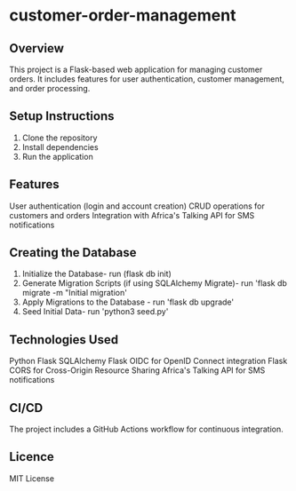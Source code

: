 # customer-order-management

## Overview
This project is a Flask-based web application for managing customer orders. It includes features for user authentication, customer management, and order processing.


## Setup Instructions

1. Clone the repository
2. Install dependencies
3. Run the application


## Features
User authentication (login and account creation)
CRUD operations for customers and orders
Integration with Africa's Talking API for SMS notifications

## Creating the Database
1. Initialize the Database- run (flask db init)
2. Generate Migration Scripts (if using SQLAlchemy Migrate)- run 'flask db migrate -m "Initial migration'
3. Apply Migrations to the Database - run 'flask db upgrade'
4. Seed Initial Data- run 'python3 seed.py'


## Technologies Used

Python Flask
SQLAlchemy
Flask OIDC for OpenID Connect integration
Flask CORS for Cross-Origin Resource Sharing
Africa's Talking API for SMS notifications


## CI/CD

The project includes a GitHub Actions workflow for continuous integration.

## Licence

MIT License